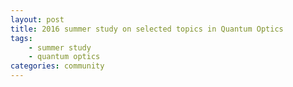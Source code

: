 ```yaml
---
layout: post
title: 2016 summer study on selected topics in Quantum Optics
tags:
    - summer study
    - quantum optics
categories: community
---
```


<script language="javascript">
    window.location = "/en/2016/05/26/2016-summer-study-on-quantum-optics-ii.html"
</script>
<head>
<link rel="canonical" href="/en/2016/05/26/2016-summer-study-on-quantum-optics-ii.html"/>
</head>
